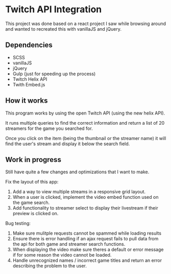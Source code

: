 # Twitch API Integration

This project was done based on a react project I saw while browsing around and wanted to recreated this with vanillaJS and jQuery.

## Dependencies
<ul>
<li>SCSS</li>
<li>vanillaJS</li>
<li>jQuery</li>
<li>Gulp (just for speeding up the process)</li>
<li>Twitch Helix API</li>
<li>Twith Embed.js</li>
</ul>

## How it works

This program works by using the open Twitch API (using the new helix API).

It runs multiple queries to find the correct information and return a list of 20 streamers for the game you searched for.

Once you click on the item (being the thumbnail or the streamer name) it will find the user's stream and display it below the search field.

## Work in progress

Still have quite a few changes and optimizations that I want to make.

Fix the layout of this app: 

<ol>
  <li>Add a way to view multiple streams in a responsive grid layout.</li>
  <li>When a user is clicked, implement the video embed function used on the game search.</li>
  <li>Add functionality to streamer select to display their livestream if their preview is clicked on.</li>
</ol>

  Bug testing: 

<ol>
  <li>Make sure mulitple requests cannot be spammed while loading results</li>
  <li>Ensure there is error handling if an ajax request fails to pull data from the api for both game and streamer search functions.</li>
  <li>When displaying the video make sure theres a default or error message if for some reason the video cannot be loaded.</li>
  <li>Handle unrecognized names / incorrect game titles and return an error describing the problem to the user.</li>
</ol>